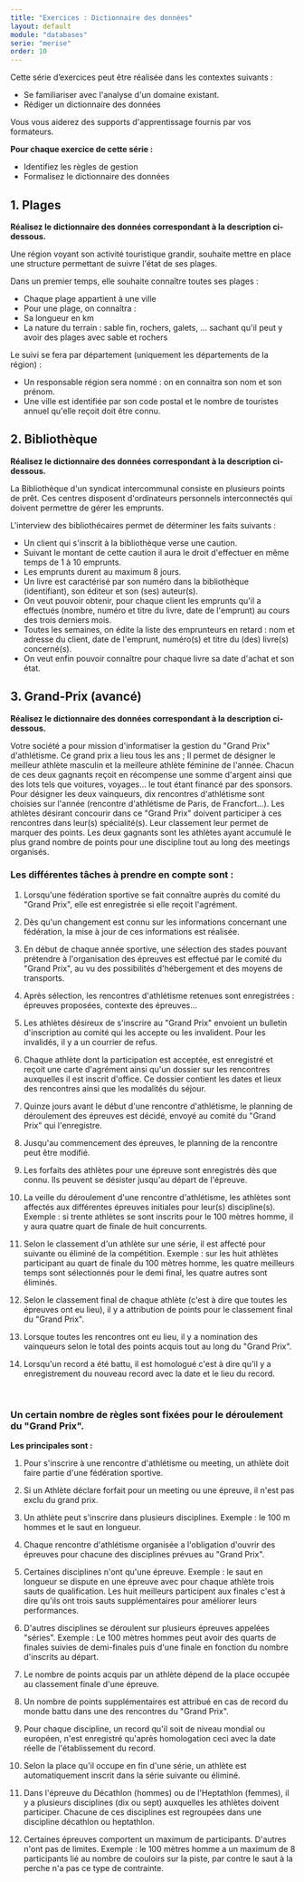 ```yaml
---
title: "Exercices : Dictionnaire des données"
layout: default
module: "databases"
serie: "merise"
order: 10
---
```


Cette série d’exercices peut être réalisée dans les contextes suivants :

- Se familiariser avec l'analyse d'un domaine existant.
- Rédiger un dictionnaire des données

Vous vous aiderez des supports d'apprentissage fournis par vos formateurs.

**Pour chaque exercice de cette série :**

- Identifiez les règles de gestion
- Formalisez le dictionnaire des données


## 1. Plages 

**Réalisez le dictionnaire des données correspondant à la description ci-dessous.**

Une région voyant son activité touristique grandir, souhaite mettre en place une structure permettant de suivre l'état de ses plages.

Dans un premier temps, elle souhaite connaître toutes ses plages :
-	Chaque plage appartient à une ville
-	Pour une plage, on connaîtra :
-	Sa longueur en km
-	La nature du terrain : sable fin, rochers, galets, ... sachant qu'il peut y avoir des plages avec sable et rochers

Le suivi se fera par département (uniquement les départements de la région) : 
-	Un responsable région sera nommé : on en connaitra son nom et son prénom.
-	Une ville est identifiée par son code postal et le nombre de touristes annuel qu'elle reçoit doit être connu.


## 2. Bibliothèque

**Réalisez le dictionnaire des données correspondant à la description ci-dessous.**

La Bibliothèque d'un syndicat intercommunal consiste en plusieurs points de prêt. 
Ces centres disposent d'ordinateurs personnels interconnectés qui doivent permettre de gérer les emprunts.

L'interview des bibliothécaires permet de déterminer les faits suivants : 

-	Un client qui s'inscrit à la bibliothèque verse une caution. 
-	Suivant le montant de cette caution il aura le droit d'effectuer en même temps de 1 à 10 emprunts.
-	Les emprunts durent au maximum 8 jours.
-	Un livre est caractérisé par son numéro dans la bibliothèque (identifiant), son éditeur et son (ses) auteur(s).
-	On veut pouvoir obtenir, pour chaque client les emprunts qu'il a effectués (nombre, numéro et titre du livre, date de l'emprunt) au cours des trois derniers mois.
-	Toutes les semaines, on édite la liste des emprunteurs en retard : nom et adresse du client, date de l'emprunt, numéro(s) et titre du (des) livre(s) concerné(s).
-	On veut enfin pouvoir connaître pour chaque livre sa date d'achat et son état. 


## 3. Grand-Prix (avancé)

**Réalisez le dictionnaire des données correspondant à la description ci-dessous.**

Votre société a pour mission d'informatiser la gestion du "Grand Prix" d'athlétisme. Ce grand prix a lieu tous les ans ; Il permet de désigner le meilleur athlète masculin et la meilleure athlète féminine de l'année. Chacun de ces deux gagnants reçoit en récompense une somme d'argent ainsi que des lots tels que voitures, voyages… le tout étant financé par des sponsors. 
Pour désigner les deux vainqueurs, dix rencontres d'athlétisme sont choisies sur l'année (rencontre d'athlétisme de Paris, de Francfort…). Les athlètes désirant concourir dans ce "Grand Prix" doivent participer à ces rencontres dans leur(s) spécialité(s). Leur classement leur permet de marquer des points. Les deux gagnants sont les athlètes ayant accumulé le plus grand nombre de points pour une discipline tout au long des meetings organisés. 


### Les différentes tâches à prendre en compte sont :

1.	Lorsqu'une fédération sportive se fait connaître auprès du comité du "Grand Prix", elle est enregistrée si elle reçoit l'agrément.

2.	Dès qu'un changement est connu sur les informations concernant une fédération, la mise à jour de ces informations est réalisée.

3.	En début de chaque année sportive, une sélection des stades pouvant prétendre à l'organisation des épreuves est effectué par le comité du "Grand Prix", au vu des possibilités d'hébergement et des moyens de transports.

4.	Après sélection, les rencontres d'athlétisme retenues sont enregistrées : épreuves proposées, contexte des épreuves…

5.	Les athlètes désireux de s'inscrire au "Grand Prix" envoient un bulletin d'inscription au comité qui les accepte ou les invalident. Pour les invalidés, il y a un courrier de refus.

6.	Chaque athlète dont la participation est acceptée, est enregistré et reçoit une carte d'agrément ainsi qu'un dossier sur les rencontres auxquelles il est inscrit d'office. Ce dossier contient les dates et lieux des rencontres ainsi que les modalités du séjour.

7.	Quinze jours avant le début d'une rencontre d'athlétisme, le planning de déroulement des épreuves est décidé, envoyé au comité du "Grand Prix" qui l'enregistre.

8.	Jusqu'au commencement des épreuves, le planning de la rencontre peut être modifié.

9.	Les forfaits des athlètes pour une épreuve sont enregistrés dès que connu. Ils peuvent se désister jusqu'au départ de l'épreuve.

10.	La veille du déroulement d'une rencontre d'athlétisme, les athlètes sont affectés aux différentes épreuves initiales pour leur(s) discipline(s). Exemple : si trente athlètes se sont inscrits pour le 100 mètres homme, il y aura quatre quart de finale de huit concurrents.

11.	Selon le classement d'un athlète sur une série, il est affecté pour suivante ou éliminé de la compétition. 
Exemple : sur les huit athlètes participant au quart de finale du 100 mètres homme, les quatre meilleurs temps sont sélectionnés pour le demi final, les quatre autres sont éliminés.

12.	Selon le classement final de chaque athlète (c'est à dire que toutes les épreuves ont eu lieu), il y a attribution de points pour le classement final du "Grand Prix".

13.	Lorsque toutes les rencontres ont eu lieu, il y a nomination des vainqueurs selon le total des points acquis tout au long du "Grand Prix". 

14.	Lorsqu'un record a été battu, il est homologué c'est à dire qu'il y a enregistrement du nouveau record avec la date et le lieu du record.

 
### Un certain nombre de règles sont fixées pour le déroulement du "Grand Prix". 

**Les principales sont :**

1)	Pour s'inscrire à une rencontre d'athlétisme ou meeting, un athlète doit faire partie d'une fédération sportive.

2)	Si un Athlète déclare forfait pour un meeting ou une épreuve, il n'est pas exclu du grand prix.

3)	Un athlète peut s'inscrire dans plusieurs disciplines. Exemple : le 100 m hommes et le saut en longueur.

4)	Chaque rencontre d'athlétisme organisée a l'obligation d'ouvrir des épreuves pour chacune des disciplines prévues au "Grand Prix".

5)	Certaines disciplines n'ont qu'une épreuve. Exemple : le saut en longueur se dispute en une épreuve avec pour chaque athlète trois sauts de qualification. Les huit meilleurs participent aux finales c'est à dire qu'ils ont trois sauts supplémentaires pour améliorer leurs performances.

6)	D'autres disciplines se déroulent sur plusieurs épreuves appelées "séries". Exemple : Le 100 mètres hommes peut avoir des quarts de finales suivies de demi-finales puis d'une finale en fonction du nombre d'inscrits au départ.

7)	Le nombre de points acquis par un athlète dépend de la place occupée au classement finale d'une épreuve.

8)	Un nombre de points supplémentaires est attribué en cas de record du monde battu dans une des rencontres du "Grand Prix".

9)	Pour chaque discipline, un record qu'il soit de niveau mondial ou européen, n'est enregistré qu'après homologation ceci avec la date réelle de l'établissement du record.

10)	Selon la place qu'il occupe en fin d'une série, un athlète est automatiquement inscrit dans la série suivante ou éliminé.

11)	Dans l'épreuve du Décathlon (hommes) ou de l'Heptathlon (femmes), il y a plusieurs disciplines (dix ou sept) auxquelles les athlètes doivent participer. Chacune de ces disciplines est regroupées dans une discipline décathlon ou heptathlon.

12)	Certaines épreuves comportent un maximum de participants. D'autres n'ont pas de limites. Exemple : le 100 mètres homme a un maximum de 8 participants lié au nombre de couloirs sur la piste, par contre le saut à la perche n'a pas ce type de contrainte.
